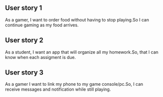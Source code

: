 ## User story 1
As a gamer, I want to order food without having to stop playing.So I can continue gaming as my food arrives. 

## User story 2
As a student, I want an app that will organize all my homework.So, that I can know when each assigment is due. 

## User story 3
As a gamer I want to link my phone to my game console/pc.So, I can receive messages and notification while still playing. 